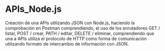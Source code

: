 # APIs_Node.js
Creación de una APIs utilizando JSON con Node.js, haciendo la comprobación en Postman comprendiendo, el uso de los enrutadores GET / listar, POST / crear, PATH / editar, DELETE / eliminar,
comprendiendo que una a APIs utiliza el protocolo de HTTP como forma de comunicación utilizando formato de intercambio de información con JSON.
